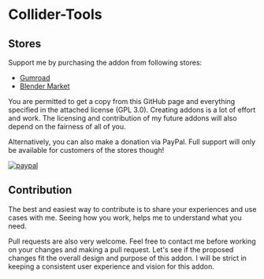 # Collider-Tools

## Stores
Support me by purchasing the addon from following stores:
* [Gumroad](https://weisl.gumroad.com/l/collider-tools "Gumroad")
* [Blender Market](https://blendermarket.com/products/collider-tools "Blender Market")

You are permitted to get a copy from this GitHub page and everything specified in the attached license (GPL 3.0). Creating addons is a lot of effort and work. The licensing and contribution of my future addons will also depend on the fairness of all of you.

Alternatively, you can also make a donation via PayPal. Full support will only be available for customers of the stores though!

[![paypal](https://www.paypalobjects.com/en_US/i/btn/btn_donateCC_LG.gif)](https://www.paypal.com/donate/?hosted_button_id=Q6PL92LJX7836)


## Contribution
The best and easiest way to contribute is to share your experiences and use cases with me. Seeing how you work, helps me to understand what you need.

Pull requests are also very welcome. Feel free to contact me before working on your changes and making a pull request. Let's see if the proposed changes fit the overall design and purpose of this addon. I will be strict in keeping a consistent user experience and vision for this addon.
